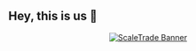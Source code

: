 ## Hey, this is us 👋

<p align="center">
  <a href="https://scaletrade.ai">
    <img alt="ScaleTrade Banner" src="https://github.com/scaletrade-ai/.github/blob/main/profile/media/banner.png?raw=true"> 
  </a>
</p>
